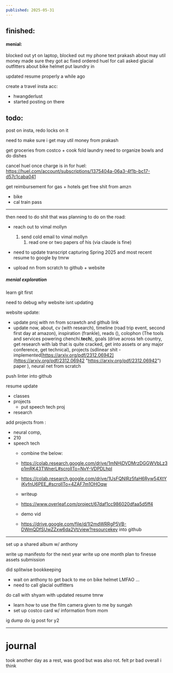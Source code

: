 ```yaml
---
published: 2025-05-31
---
```

## finished:

#### menial:
blocked out yt on laptop,
blocked out my phone
text prakash about may util money
made sure they got ac fixed
ordered huel for cali
asked glacial outfitters about bike helmet 
put laundry in 

updated resume properly a while ago

create a travel insta acc:
- hwangderlust
- started posting on there 

## todo:

post on insta, redo locks on it 

need to make sure i get may util money from prakash

get groceries from costco + cook
fold laundry
need to organize bowls and do dishes

cancel huel once charge is in for huel:
https://huel.com/account/subscriptions/1375404a-06a3-4f1b-bc17-d57c1caba041

get reimbursement for gas + hotels
get free shit from amzn
- bike 
- cal train pass

----


then need to do shit that was planning to do on the road:
- reach out to vimal mollyn
	1. send cold email to vimal mollyn
		1. read one or two papers of his (via claude is fine)
- need to update transcript capturing Spring 2025 and most recent resume to google by tmrw

- upload nn from scratch to github + website
##### menial exploration

learn git first 

need to debug why website isnt updating

website update:
- update proj with nn from scrawtch and github link
- update now, about, cv (with research), timeline (road trip event, second first day at amazon), inspiration (frankle), reads (), colophon (The tools and services powering chenchi.**tech**), goals (drive across teh country, get research with lab that is quite cracked, get into assets or any major conference, get technical), projects (sdlinear shit - implemented[https://arxiv.org/pdf/2312.06942](https://arxiv.org/pdf/2312.06942 "https://arxiv.org/pdf/2312.06942") paper ), neural net from scratch 

push linter into github

resume update
- classes
- projects
	- put speech tech proj 
- research

add projects from :
- neural comp, 
- 210
- speech tech
	- combine the below:
	- https://colab.research.google.com/drive/1mNHjDVDMrzDGGWVbLz3p1mRK43TWnerL#scrollTo=NvY-VDPDLhpl
	- https://colab.research.google.com/drive/1UsFQNlRz5faH6Ryw54XtYiKyfnU6PEE_#scrollTo=4ZAF7m1OHOqw

	- writeup
	- https://www.overleaf.com/project/67daf1cc986020dfaa5d5ff4
	
	- demo vid
	- https://drive.google.com/file/d/1l2mdWRRgP5VB-DWmQDfSUwZZxw6da2Vt/view?resourcekey
into github

----

set up a shared album w/ anthony

write up manifesto for the next year
write up one month plan to finesse assets submission

did splitwise bookkeeping
- wait on anthony to get back to me on bike helmet LMFAO ...
- need to call glacial outfitters

do call with shyam with updated resume tmrw

- learn how to use the film camera given to me by sungah
- set up costco card w/ information from mom

ig dump 
do ig post for y2

----

# journal

took another day as a rest, was good but was also rot. felt pr bad overall i think

